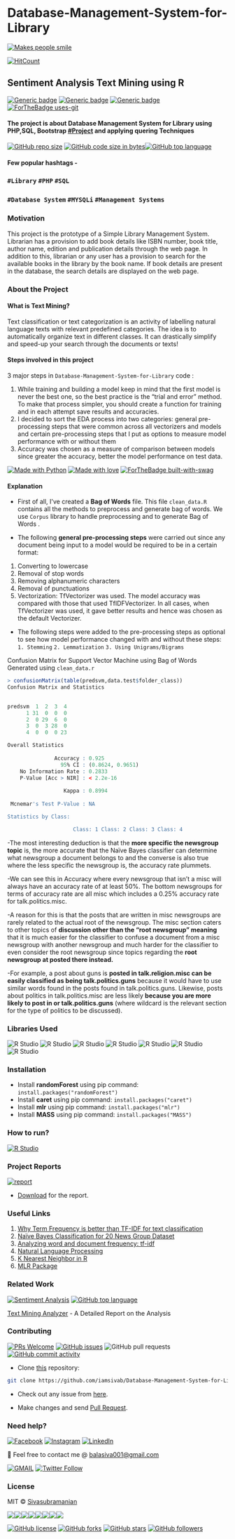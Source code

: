 # Database-Management-System-for-Library
[![Makes people smile](https://forthebadge.com/images/badges/makes-people-smile.svg)](https://github.com/iamsivab)

[![HitCount](http://hits.dwyl.com/iamsivab/Database-Management-System-for-Library.svg)](http://hits.dwyl.com/iamsivab/Database-Management-System-for-Library)
## Sentiment Analysis Text Mining using R

[![Generic badge](https://img.shields.io/badge/DATABASE-MANAGEMENT-green.svg?style=for-the-badge)](https://github.com/iamsivab/Database-Management-System-for-Library) 
[![Generic badge](https://img.shields.io/badge/LinkedIn-Connect-blue.svg?style=for-the-badge&logo=linkedin&logoColor=white)](https://www.linkedin.com/in/iamsivab/) [![Generic badge](https://img.shields.io/badge/SQL-PHP-yellow.svg?style=for-the-badge)](https://github.com/iamsivab/Database-Management-System-for-Library) [![ForTheBadge uses-git](http://ForTheBadge.com/images/badges/uses-git.svg)](https://GitHub.com/)

#### The project is about Database Management System for Library using PHP,SQL, Bootstrap [#Project](https://github.com/iamsivab/Database-Management-System-for-Library) and applying quering Techniques

[![GitHub repo size](https://img.shields.io/github/repo-size/iamsivab/Database-Management-System-for-Library.svg?logo=github&style=social)](https://github.com/iamsivab) [![GitHub code size in bytes](https://img.shields.io/github/languages/code-size/iamsivab/Database-Management-System-for-Library.svg?logo=git&style=social)](https://github.com/iamsivab/)[![GitHub top language](https://img.shields.io/github/languages/top/iamsivab/Database-Management-System-for-Library.svg?logo=python&style=social)](https://github.com/iamsivab)

#### Few popular hashtags - 
### `#Library` `#PHP` `#SQL`
### `#Database System` `#MYSQLi` `#Management Systems`

### Motivation

This project is the prototype of a Simple Library Management System. Librarian has a provision to add book details like ISBN number, book title, author name, edition and publication details through the web page. In addition to this, librarian or any user has a provision to search for the available books in the library by the book name. If book details are present in the database, the search details are displayed on the web page.


### About the Project

#### What is Text Mining?

Text classification or text categorization is an activity of labelling natural language texts with relevant predefined categories. The idea is to automatically organize text in different classes. It can drastically simplify and speed-up your search through the documents or texts!

#### Steps involved in this project

3 major steps in `Database-Management-System-for-Library` code :

1. While training and building a model keep in mind that the first model is never the best one, so the best practice is the “trial and error” method. To make that process simpler, you should create a function for training and in each attempt save results and accuracies.
2. I decided to sort the EDA process into two categories: general pre-processing steps that were common across all vectorizers and models and certain pre-processing steps that I put as options to measure model performance with or without them
3. Accuracy was chosen as a measure of comparison between models since greater the accuracy, better the model performance on test data.

[![Made with Python](https://forthebadge.com/images/badges/made-with-python.svg)](https://github.com/iamsivab/Database-Management-System-for-Library) [![Made with love](https://forthebadge.com/images/badges/built-with-love.svg)](https://www.linkedin.com/in/iamsivab/) [![ForTheBadge built-with-swag](http://ForTheBadge.com/images/badges/built-with-swag.svg)](https://www.linkedin.com/in/iamsivab/)

#### Explanation

- First of all, I've created a **Bag of Words** file. This file `clean_data.R` contains all the methods to preprocess and generate bag of words. We use `Corpus` library to handle preprocessing and to generate Bag of Words .

- The following **general pre-processing steps** were carried out since any document being input to a model would be required to be in a certain format:
1.	Converting to lowercase
2.	Removal of stop words
3.	Removing alphanumeric characters
4.	Removal of punctuations
5.	Vectorization: TfVectorizer was used. The model accuracy was compared with those that used TfIDFVectorizer. In all cases, when TfVectorizer was used, it gave better results and hence was chosen as the default Vectorizer.

- The following steps were added to the pre-processing steps as optional to see how model performance changed with and without these steps:
`1.	Stemming`
`2.	Lemmatization`
`3.	Using Unigrams/Bigrams`

Confusion Matrix for Support Vector Machine using Bag of Words Generated using `clean_data.r`

```R
> confusionMatrix(table(predsvm,data.test$folder_class))
Confusion Matrix and Statistics

       
predsvm  1  2  3  4
      1 31  0  0  0
      2  0 29  6  0
      3  0  3 28  0
      4  0  0  0 23

Overall Statistics
                                          
               Accuracy : 0.925           
                 95% CI : (0.8624, 0.9651)
    No Information Rate : 0.2833          
    P-Value [Acc > NIR] : < 2.2e-16       
                                          
                  Kappa : 0.8994          
                                          
 Mcnemar's Test P-Value : NA              

Statistics by Class:

                     Class: 1 Class: 2 Class: 3 Class: 4
```

-The most interesting deduction is that the **more specific the newsgroup topic** is, the more accurate that the Naïve Bayes classifier can determine what newsgroup a document belongs to and the converse is also true where the less specific the newsgroup is, the accuracy rate plummets. 

-We can see this in Accuracy where every newsgroup that isn’t a misc will always have an accuracy rate of at least 50%. The bottom newsgroups for terms of accuracy rate are all misc which includes a 0.25% accuracy rate for talk.politics.misc.

-A reason for this is that the posts that are written in misc newsgroups are rarely related to the actual root of the newsgroup. The misc section caters to other topics of **discussion other than the “root newsgroup” meaning** that it is much easier for the classifier to confuse a document from a misc newsgroup with another newsgroup and much harder for the classifier to even consider the root newsgroup since topics regarding the **root newsgroup at posted there instead.**

-For example, a post about guns is **posted in talk.religion.misc can be easily classified as being talk.politics.guns** because it would have to use similar words found in the posts found in talk.politics.guns. Likewise, posts about politics in talk.politics.misc are less likely **because you are more likely to post in or talk.politics.guns** (where wildcard is the relevant section for the type of politics to be discussed).


### Libraries Used

![R Studio](https://img.shields.io/badge/R-dplyr-blue.svg?style=flat&logo=r&logoColor=white) 
![R Studio](https://img.shields.io/badge/R-stringr-blue.svg?style=flat&logo=r&logoColor=white)
![R Studio](https://img.shields.io/badge/R-readtext-blue.svg?style=flat&logo=r&logoColor=white) 
![R Studio](https://img.shields.io/badge/R-e1071-blue.svg?style=flat&logo=r&logoColor=white) 
![R Studio](https://img.shields.io/badge/R-mlr-blue.svg?style=flat&logo=r&logoColor=white)
![R Studio](https://img.shields.io/badge/R-caret-blue.svg?style=flat&logo=r&logoColor=white) 
![R Studio](https://img.shields.io/badge/R-randomForest-blue.svg?style=flat&logo=r&logoColor=white) 


### Installation

- Install **randomForest** using pip command: `install.packages("randomForest")`
- Install **caret** using pip command: `install.packages("caret")`
- Install **mlr** using pip command: `install.packages("mlr")`
- Install **MASS** using pip command: `install.packages("MASS")`

### How to run?

[![R Studio](https://img.shields.io/badge/R-clean_data.R.-lightgrey.svg?logo=R&style=social)](https://github.com/iamsivab/Database-Management-System-for-Library/tree/master/src)


### Project Reports

[![report](https://img.shields.io/static/v1.svg?label=Project&message=Report&logo=microsoft-word&style=social)](https://github.com/iamsivab/Database-Management-System-for-Library/)

- [Download](https://github.com/iamsivab/Database-Management-System-for-Library) for the report.

### Useful Links

1. [Why Term Frequency is better than TF-IDF for text classification](https://www.quora.com/Why-does-TF-term-frequency-sometimes-give-better-F-scores-than-TF-IDF-does-for-text-classification)
2. [Naïve Bayes Classification for 20 News Group Dataset]( https://github.com/Loc-Tran/NaiveBayes20NewsGroup)
3. [Analyzing word and document frequency: tf-idf]( https://www.tidytextmining.com/tfidf.html  )
4. [Natural Language Processing](https://krakensystems.co/blog/2018/nlp-syntax-processing)
5. [K Nearest Neighbor in R]( https://www.edureka.co/blog/knn-algorithm-in-r/)
6. [MLR Package]( https://www.analyticsvidhya.com/blog/2016/08/practicing-machine-learning-techniques-in-r-with-mlr-package/)
 

 
### Related Work

[![Sentiment Analysis](https://img.shields.io/static/v1.svg?label=Text&message=Mining&color=lightgray&logo=linkedin&style=social&colorA=critical)](https://www.linkedin.com/in/iamsivab/) [![GitHub top language](https://img.shields.io/github/languages/top/iamsivab/Database-Management-System-for-Library.svg?logo=php&style=social)](https://github.com/iamsivab/)

[Text Mining Analyzer](https://github.com/iamsivab/Database-Management-System-for-Library) - A Detailed Report on the Analysis


### Contributing

[![PRs Welcome](https://img.shields.io/badge/PRs-welcome-brightgreen.svg?logo=github)](https://github.com/iamsivab/Database-Management-System-for-Library/pulls) [![GitHub issues](https://img.shields.io/github/issues/iamsivab/Database-Management-System-for-Library?logo=github)](https://github.com/iamsivab/Database-Management-System-for-Library/issues) ![GitHub pull requests](https://img.shields.io/github/issues-pr/viamsivab/Database-Management-System-for-Library?color=blue&logo=github) 
[![GitHub commit activity](https://img.shields.io/github/commit-activity/y/iamsivab/Database-Management-System-for-Library?logo=github)](https://github.com/iamsivab/Database-Management-System-for-Library/)

- Clone [this](https://github.com/iamsivab/Database-Management-System-for-Library/) repository: 

```bash
git clone https://github.com/iamsivab/Database-Management-System-for-Library.git
```

- Check out any issue from [here](https://github.com/iamsivab/Database-Management-System-for-Library/issues).

- Make changes and send [Pull Request](https://github.com/iamsivab/Database-Management-System-for-Library/pull).
 
### Need help?

[![Facebook](https://img.shields.io/static/v1.svg?label=follow&message=@iamsivab&color=9cf&logo=facebook&style=flat&logoColor=white&colorA=informational)](https://www.facebook.com/iamsivab)  [![Instagram](https://img.shields.io/static/v1.svg?label=follow&message=@iamsivab&color=grey&logo=instagram&style=flat&logoColor=white&colorA=critical)](https://www.instagram.com/iamsivab/) [![LinkedIn](https://img.shields.io/static/v1.svg?label=connect&message=@iamsivab&color=success&logo=linkedin&style=flat&logoColor=white&colorA=blue)](https://www.linkedin.com/in/iamsivab/)

:email: Feel free to contact me @ [balasiva001@gmail.com](https://mail.google.com/mail/)

[![GMAIL](https://img.shields.io/static/v1.svg?label=send&message=balasiva001@gmail.com&color=red&logo=gmail&style=social)](https://www.github.com/iamsivab) [![Twitter Follow](https://img.shields.io/twitter/follow/iamsivab?style=social)](https://twitter.com/iamsivab)


### License

MIT &copy; [Sivasubramanian](https://github.com/iamsivab/Database-Management-System-for-Library/blob/master/LICENSE)

[![](https://sourcerer.io/fame/iamsivab/iamsivab/Database-Management-System-for-Library/images/0)](https://sourcerer.io/fame/iamsivab/iamsivab/Database-Management-System-for-Library/links/0)[![](https://sourcerer.io/fame/iamsivab/iamsivab/Database-Management-System-for-Library/images/1)](https://sourcerer.io/fame/iamsivab/iamsivab/Database-Management-System-for-Library/links/1)[![](https://sourcerer.io/fame/iamsivab/iamsivab/Database-Management-System-for-Library/images/2)](https://sourcerer.io/fame/iamsivab/iamsivab/Database-Management-System-for-Library/links/2)[![](https://sourcerer.io/fame/iamsivab/iamsivab/Database-Management-System-for-Library/images/3)](https://sourcerer.io/fame/iamsivab/iamsivab/Database-Management-System-for-Library/links/3)[![](https://sourcerer.io/fame/iamsivab/iamsivab/Database-Management-System-for-Library/images/4)](https://sourcerer.io/fame/iamsivab/iamsivab/Database-Management-System-for-Library/links/4)[![](https://sourcerer.io/fame/iamsivab/iamsivab/Database-Management-System-for-Library/images/5)](https://sourcerer.io/fame/iamsivab/iamsivab/Database-Management-System-for-Library/links/5)[![](https://sourcerer.io/fame/iamsivab/iamsivab/Database-Management-System-for-Library/images/6)](https://sourcerer.io/fame/iamsivab/iamsivab/Database-Management-System-for-Library/links/6)[![](https://sourcerer.io/fame/iamsivab/iamsivab/Database-Management-System-for-Library/images/7)](https://sourcerer.io/fame/iamsivab/iamsivab/Database-Management-System-for-Library/links/7)


[![GitHub license](https://img.shields.io/github/license/iamsivab/Database-Management-System-for-Library.svg?style=social&logo=github)](https://github.com/iamsivab/Database-Management-System-for-Library/blob/master/LICENSE) 
[![GitHub forks](https://img.shields.io/github/forks/iamsivab/Database-Management-System-for-Library.svg?style=social)](https://github.com/iamsivab/Database-Management-System-for-Library/network) [![GitHub stars](https://img.shields.io/github/stars/iamsivab/Database-Management-System-for-Library.svg?style=social)](https://github.com/iamsivab/Database-Management-System-for-Library/stargazers) [![GitHub followers](https://img.shields.io/github/followers/iamsivab.svg?label=Follow&style=social)](https://github.com/iamsivab/)
